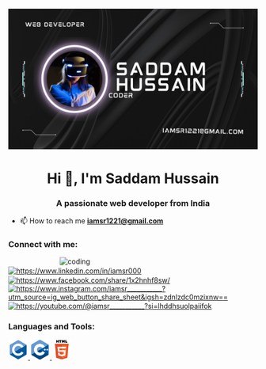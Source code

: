 ![logo](https://github.com/iams0001/README/blob/main/Black%20Trendy%20Gamer%20Youtube%20Banner.png)
<h1 align="center">Hi 👋, I'm Saddam Hussain</h1>
<h3 align="center">A passionate web developer from India</h3>

- 📫 How to reach me **iamsr1221@gmail.com**

<h3 align="left">Connect with me:</h3>

<img align="right" alt="coding" width="400" src="https://media.istockphoto.com/id/1424637055/vector/cms-coder-concept.jpg?s=612x612&w=0&k=20&c=1JBgHUan0bLA7ku5Nv-kpIm6oUkICm6ICvgOFHTzjIo=">

<p align="left">
<a href="https://linkedin.com/in/https://www.linkedin.com/in/iamsr000" target="blank"><img align="center" src="https://raw.githubusercontent.com/rahuldkjain/github-profile-readme-generator/master/src/images/icons/Social/linked-in-alt.svg" alt="https://www.linkedin.com/in/iamsr000" height="30" width="40" /></a>
<a href="https://fb.com/https://www.facebook.com/share/1x2hnhf8sw/" target="blank"><img align="center" src="https://raw.githubusercontent.com/rahuldkjain/github-profile-readme-generator/master/src/images/icons/Social/facebook.svg" alt="https://www.facebook.com/share/1x2hnhf8sw/" height="30" width="40" /></a>
<a href="https://instagram.com/https://www.instagram.com/iamsr___________?utm_source=ig_web_button_share_sheet&igsh=zdnlzdc0mzixnw==" target="blank"><img align="center" src="https://raw.githubusercontent.com/rahuldkjain/github-profile-readme-generator/master/src/images/icons/Social/instagram.svg" alt="https://www.instagram.com/iamsr___________?utm_source=ig_web_button_share_sheet&igsh=zdnlzdc0mzixnw==" height="30" width="40" /></a>
<a href="https://www.youtube.com/c/https://youtube.com/@iamsr___________?si=lhddhsuolpaiifok" target="blank"><img align="center" src="https://raw.githubusercontent.com/rahuldkjain/github-profile-readme-generator/master/src/images/icons/Social/youtube.svg" alt="https://youtube.com/@iamsr___________?si=lhddhsuolpaiifok" height="30" width="40" /></a>
</p>

<h3 align="left">Languages and Tools:</h3>
<p align="left"> <a href="https://www.cprogramming.com/" target="_blank" rel="noreferrer"> <img src="https://raw.githubusercontent.com/devicons/devicon/master/icons/c/c-original.svg" alt="c" width="40" height="40"/> </a> <a href="https://www.w3schools.com/cpp/" target="_blank" rel="noreferrer"> <img src="https://raw.githubusercontent.com/devicons/devicon/master/icons/cplusplus/cplusplus-original.svg" alt="cplusplus" width="40" height="40"/> </a> <a href="https://www.w3.org/html/" target="_blank" rel="noreferrer"> <img src="https://raw.githubusercontent.com/devicons/devicon/master/icons/html5/html5-original-wordmark.svg" alt="html5" width="40" height="40"/> </a> </p>
